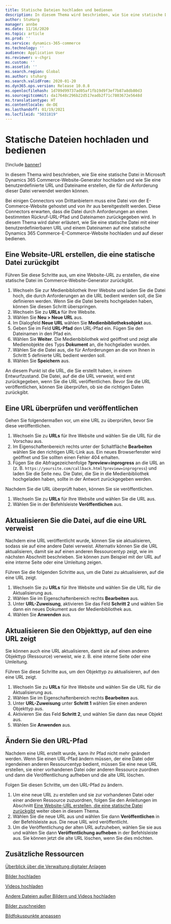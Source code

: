 ```yaml
---
title: Statische Dateien hochladen und bedienen
description: In diesem Thema wird beschrieben, wie Sie eine statische Datei in Microsoft Dynamics 365 Commerce-Website-Generator hochladen und wie Sie eine benutzerdefinierte URL und Dateiname erstellen, die für die Anforderung dieser Datei verwendet werden können.
author: StuHarg
manager: annbe
ms.date: 11/16/2020
ms.topic: article
ms.prod: ''
ms.service: dynamics-365-commerce
ms.technology: ''
audience: Application User
ms.reviewer: v-chgri
ms.custom: ''
ms.assetid: ''
ms.search.region: Global
ms.author: stuharg
ms.search.validFrom: 2020-01-20
ms.dyn365.ops.version: Release 10.0.8
ms.openlocfilehash: 1d709d99737ad05af1fb19d9f3ef7b87a8db80d3
ms.sourcegitcommit: da17648c296b22d517eadb2f71c7803672e5648d
ms.translationtype: HT
ms.contentlocale: de-DE
ms.lasthandoff: 01/19/2021
ms.locfileid: "5031819"
---
```

# <a name="upload-and-serve-static-files"></a>Statische Dateien hochladen und bedienen

[!include [banner](includes/banner.md)]

In diesem Thema wird beschrieben, wie Sie eine statische Datei in Microsoft Dynamics 365 Commerce-Website-Generator hochladen und wie Sie eine benutzerdefinierte URL und Dateiname erstellen, die für die Anforderung dieser Datei verwendet werden können.

Bei einigen Connectors von Drittanbietern muss eine Datei von der E-Commerce-Website gehostet und von ihr aus bereitgestellt werden. Diese Connectors erwarten, dass die Datei durch Anforderungen an einen bestimmten Rückruf-URL-Pfad und Dateinamen zurückgegeben wird. In diesem Thema wird daher erläutert, wie Sie eine statische Datei mit einer benutzerdefinierbaren URL und einem Dateinamen auf eine statische Dynamics 365 Commerce-E-Commerce-Website hochladen und auf dieser bedienen.

## <a name="create-a-site-url-that-returns-a-static-file"></a>Eine Website-URL erstellen, die eine statische Datei zurückgibt

Führen Sie diese Schritte aus, um eine Website-URL zu erstellen, die eine statische Datei im Commerce-Website-Generator zurückgibt.

1. Wechseln Sie zur Medienbibliothek Ihrer Website und laden Sie die Datei hoch, die durch Anforderungen an die URL bedient werden soll, die Sie definieren werden. Wenn Sie die Datei bereits hochgeladen haben, können Sie diesen Schritt überspringen.
1. Wechseln Sie zu **URLs** für Ihre Website.
1. Wählen Sie **Neu \> Neue URL** aus.
1. Im Dialogfeld **Neue URL** wählen Sie **Medienbibliotheksobjekt** aus.
1. Geben Sie im Feld **URL-Pfad** den URL-Pfad ein. Fügen Sie den Dateinamen in den Pfad ein.
1. Wählen Sie **Weiter**. Die Medienbibliothek wird geöffnet und zeigt alle Medienobjekte des Typs **Dokument** an, die hochgeladen wurden.
1. Wählen Sie die Datei aus, die für Anforderungen an die von Ihnen in Schritt 5 definierte URL bedient werden soll.
1. Wählen Sie **Speichern** aus.

An diesem Punkt ist die URL, die Sie erstellt haben, in einem Entwurfzustand. Die Datei, auf die die URL verweist, wird erst zurückgegeben, wenn Sie die URL veröffentlichen. Bevor Sie die URL veröffentlichen, können Sie überprüfen, ob sie die richtigen Daten zurückgibt.

## <a name="validate-and-publish-a-url"></a>Eine URL überprüfen und veröffentlichen

Gehen Sie folgendermaßen vor, um eine URL zu überprüfen, bevor Sie diese veröffentlichen.

1. Wechseln Sie zu **URLs** für Ihre Website und wählen Sie die URL für die Vorschau aus.
2. Im Eigenschaftenbereich rechts unter der Schaltfläche **Bearbeiten** wählen Sie den richtigen URL-Link aus. Ein neues Browserfenster wird geöffnet und Sie sollten einen Fehler 404 erhalten.
3. Fügen Sie die Abfragezeichenfolge **?preview=inprogress** an die URL an (z. B. `https://yoursite.com/callback.html?preview=inprogress`) und laden Sie die Seite neu. Die Datei, die Sie in die Medienbibliothek hochgeladen haben, sollte in der Antwort zurückgegeben werden.

Nachdem Sie die URL überprüft haben, können Sie sie veröffentlichen.

1. Wechseln Sie zu **URLs** für Ihre Website und wählen Sie die URL aus.
2. Wählen Sie in der Befehlsleiste **Veröffentlichen** aus.

## <a name="update-the-file-that-a-url-points-to"></a>Aktualisieren Sie die Datei, auf die eine URL verweist

Nachdem eine URL veröffentlicht wurde, können Sie sie aktualisieren, sodass sie auf eine andere Datei verweist. Alternativ können Sie die URL aktualisieren, damit sie auf einen anderen Ressourcentyp zeigt, wie im nächsten Abschnitt beschrieben. Sie können zum Beispiel mit der URL auf eine interne Seite oder eine Umleitung zeigen.

Führen Sie die folgenden Schritte aus, um die Datei zu aktualisieren, auf die eine URL zeigt.

1. Wechseln Sie zu **URLs** für Ihre Website und wählen Sie die URL für die Aktualisierung aus.
1. Wählen Sie im Eigenschaftenbereich rechts **Bearbeiten** aus.
1. Unter **URL-Zuweisung**, aktivieren Sie das Feld **Schritt 2** und wählen Sie dann ein neues Dokument aus der Medienbibliothek aus.
1. Wählen Sie **Anwenden** aus.

## <a name="update-the-asset-type-that-a-url-points-to"></a>Aktualisieren Sie den Objekttyp, auf den eine URL zeigt

Sie können auch eine URL aktualisieren, damit sie auf einen anderen Objekttyp (Ressource) verweist, wie z. B. eine interne Seite oder eine Umleitung.

Führen Sie diese Schritte aus, um den Objekttyp zu aktualisieren, auf den eine URL zeigt.

1. Wechseln Sie zu **URLs** für Ihre Website und wählen Sie die URL für die Aktualisierung aus.
1. Wählen Sie im Eigenschaftenbereich rechts **Bearbeiten** aus.
1. Unter **URL-Zuweisung** unter **Schritt 1** wählen Sie einen anderen Objekttyp aus.
1. Aktivieren Sie das Feld **Schritt 2**, und wählen Sie dann das neue Objekt aus.
1. Wählen Sie **Anwenden** aus.

## <a name="change-the-url-path"></a>Ändern Sie den URL-Pfad

Nachdem eine URL erstellt wurde, kann ihr Pfad nicht mehr geändert werden. Wenn Sie einen URL-Pfad ändern müssen, der eine Datei oder irgendeinen anderen Ressourcentyp bedient, müssen Sie eine neue URL erstellen, sie einer vorhandenen Datei oder anderen Ressource zuordnen und dann die Veröffentlichung aufheben und die alte URL löschen.

Folgen Sie diesen Schritte, um den URL-Pfad zu ändern.

1. Um eine neue URL zu erstellen und sie zur vorhandenen Datei oder einer anderen Ressource zuzuordnen, folgen Sie den Anleitungen im Abschnitt [Eine Website-URL erstellen, die eine statische Datei zurückgibt](#create-a-site-url-that-returns-a-static-file) weiter oben in diesem Thema.
1. Wählen Sie die neue URL aus und wählen Sie dann **Veröffentlichen** in der Befehlsleiste aus. Die neue URL wird veröffentlicht.
1. Um die Veröffentlichung der alten URL aufzuheben, wählen Sie sie aus und wählen Sie dann **Veröffentlichung aufheben** in der Befehlsleiste aus. Sie können jetzt die alte URL löschen, wenn Sie dies möchten.

## <a name="additional-resources"></a>Zusätzliche Ressourcen

[Überblick über die Verwaltung digitaler Anlagen](dam-overview.md)

[Bilder hochladen](dam-upload-images.md)

[Videos hochladen](dam-upload-video.md)

[Andere Dateien außer Bildern und Videos hochladen](dam-upload-files.md)

[Bilder zuschneiden](dam-crop-images.md)

[Bildfokuspunkte anpassen](dam-custom-focal-point.md)
